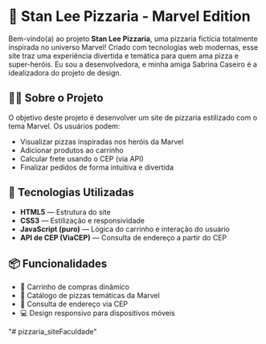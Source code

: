 # 🍕 Stan Lee Pizzaria - Marvel Edition

Bem-vindo(a) ao projeto **Stan Lee Pizzaria**, uma pizzaria fictícia totalmente inspirada no universo Marvel! 
Criado com tecnologias web modernas, esse site traz uma experiência divertida e temática para quem ama pizza e super-heróis.
Eu sou a desenvolvedora, e minha amiga Sabrina Caseiro é a idealizadora do projeto de design.


## 🦸‍♂️ Sobre o Projeto

O objetivo deste projeto é desenvolver um site de pizzaria estilizado com o tema Marvel. Os usuários podem:

- Visualizar pizzas inspiradas nos heróis da Marvel
- Adicionar produtos ao carrinho
- Calcular frete usando o CEP (via API)
- Finalizar pedidos de forma intuitiva e divertida

## 🚀 Tecnologias Utilizadas

- **HTML5** — Estrutura do site
- **CSS3** — Estilização e responsividade
- **JavaScript (puro)** — Lógica do carrinho e interação do usuário
- **API de CEP (ViaCEP)** — Consulta de endereço a partir do CEP

## 📦 Funcionalidades

- 🛒 Carrinho de compras dinâmico  
- 🍕 Catálogo de pizzas temáticas da Marvel  
- 🔎 Consulta de endereço via CEP  
- 💻 Design responsivo para dispositivos móveis  



"# pizzaria_siteFaculdade" 
